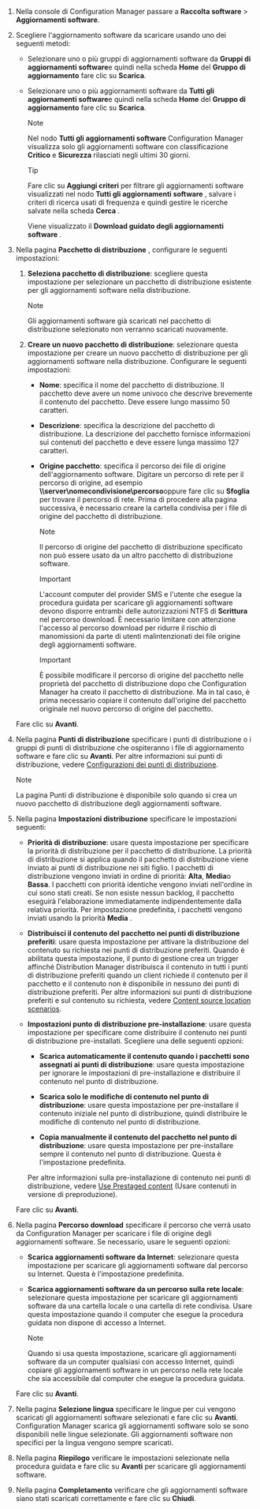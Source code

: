 1.  Nella console di Configuration Manager passare a **Raccolta software** > **Aggiornamenti software**.  

2.  Scegliere l'aggiornamento software da scaricare usando uno dei seguenti metodi:  

    -   Selezionare uno o più gruppi di aggiornamenti software da **Gruppi di aggiornamenti software**e quindi nella scheda **Home** del **Gruppo di aggiornamento** fare clic su **Scarica**.  

    -   Selezionare uno o più aggiornamenti software da **Tutti gli aggiornamenti software**e quindi nella scheda **Home** del **Gruppo di aggiornamento** fare clic su **Scarica**.  

        > [!NOTE]  
        >  Nel nodo **Tutti gli aggiornamenti software** Configuration Manager visualizza solo gli aggiornamenti software con classificazione **Critico** e **Sicurezza** rilasciati negli ultimi 30 giorni.  

        > [!TIP]  
        >  Fare clic su **Aggiungi criteri** per filtrare gli aggiornamenti software visualizzati nel nodo **Tutti gli aggiornamenti software** , salvare i criteri di ricerca usati di frequenza e quindi gestire le ricerche salvate nella scheda **Cerca** .  

         Viene visualizzato il **Download guidato degli aggiornamenti software** .  

3.  Nella pagina **Pacchetto di distribuzione** , configurare le seguenti impostazioni:  

    1.  **Seleziona pacchetto di distribuzione**: scegliere questa impostazione per selezionare un pacchetto di distribuzione esistente per gli aggiornamenti software nella distribuzione.  

        > [!NOTE]  
        >  Gli aggiornamenti software già scaricati nel pacchetto di distribuzione selezionato non verranno scaricati nuovamente.  

    2.  **Creare un nuovo pacchetto di distribuzione**: selezionare questa impostazione per creare un nuovo pacchetto di distribuzione per gli aggiornamenti software nella distribuzione. Configurare le seguenti impostazioni:  

        -   **Nome**: specifica il nome del pacchetto di distribuzione. Il pacchetto deve avere un nome univoco che descrive brevemente il contenuto del pacchetto.  Deve essere lungo massimo 50 caratteri.  

        -   **Descrizione**: specifica la descrizione del pacchetto di distribuzione. La descrizione del pacchetto fornisce informazioni sui contenuti del pacchetto e deve essere lunga massimo 127 caratteri.  

        -   **Origine pacchetto**: specifica il percorso dei file di origine dell'aggiornamento software. Digitare un percorso di rete per il percorso di origine, ad esempio **\\\server\nomecondivisione\percorso**oppure fare clic su **Sfoglia** per trovare il percorso di rete. Prima di procedere alla pagina successiva, è necessario creare la cartella condivisa per i file di origine del pacchetto di distribuzione.  

            > [!NOTE]  
            >  Il percorso di origine del pacchetto di distribuzione specificato non può essere usato da un altro pacchetto di distribuzione software.  

            > [!IMPORTANT]  
            >  L'account computer del provider SMS e l'utente che esegue la procedura guidata per scaricare gli aggiornamenti software devono disporre entrambi delle autorizzazioni NTFS di **Scrittura** nel percorso download. È necessario limitare con attenzione l'accesso al percorso download per ridurre il rischio di manomissioni da parte di utenti malintenzionati dei file origine degli aggiornamenti software.  

            > [!IMPORTANT]  
            >  È possibile modificare il percorso di origine del pacchetto nelle proprietà del pacchetto di distribuzione dopo che Configuration Manager ha creato il pacchetto di distribuzione. Ma in tal caso, è prima necessario copiare il contenuto dall'origine del pacchetto originale nel nuovo percorso di origine del pacchetto.  

     Fare clic su **Avanti**.  

4.  Nella pagina **Punti di distribuzione** specificare i punti di distribuzione o i gruppi di punti di distribuzione che ospiteranno i file di aggiornamento software e fare clic su **Avanti**. Per altre informazioni sui punti di distribuzione, vedere [Configurazioni dei punti di distribuzione](../../core/servers/deploy/configure/install-and-configure-distribution-points.md#bkmk_configs).  

    > [!NOTE]  
    >  La pagina Punti di distribuzione è disponibile solo quando si crea un nuovo pacchetto di distribuzione degli aggiornamenti software.  

6.  Nella pagina **Impostazioni distribuzione** specificare le impostazioni seguenti:  

    -   **Priorità di distribuzione**: usare questa impostazione per specificare la priorità di distribuzione per il pacchetto di distribuzione. La priorità di distribuzione si applica quando il pacchetto di distribuzione viene inviato ai punti di distribuzione nei siti figlio. I pacchetti di distribuzione vengono inviati in ordine di priorità: **Alta**, **Media**o **Bassa**. I pacchetti con priorità identiche vengono inviati nell'ordine in cui sono stati creati. Se non esiste nessun backlog, il pacchetto eseguirà l'elaborazione immediatamente indipendentemente dalla relativa priorità. Per impostazione predefinita, i pacchetti vengono inviati usando la priorità **Media** .  

    -   **Distribuisci il contenuto del pacchetto nei punti di distribuzione preferiti**: usare questa impostazione per attivare la distribuzione del contenuto su richiesta nei punti di distribuzione preferiti. Quando è abilitata questa impostazione, il punto di gestione crea un trigger affinché Distribution Manager distribuisca il contenuto in tutti i punti di distribuzione preferiti quando un client richiede il contenuto per il pacchetto e il contenuto non è disponibile in nessuno dei punti di distribuzione preferiti. Per altre informazioni sui punti di distribuzione preferiti e sul contenuto su richiesta, vedere [Content source location scenarios](../../core/plan-design/hierarchy/content-source-location-scenarios.md).  

    -   **Impostazioni punto di distribuzione pre-installazione**: usare questa impostazione per specificare come distribuire il contenuto nei punti di distribuzione pre-installati. Scegliere una delle seguenti opzioni:  

        -   **Scarica automaticamente il contenuto quando i pacchetti sono assegnati ai punti di distribuzione**: usare questa impostazione per ignorare le impostazioni di pre-installazione e distribuire il contenuto nel punto di distribuzione.  

        -   **Scarica solo le modifiche di contenuto nel punto di distribuzione**: usare questa impostazione per pre-installare il contenuto iniziale nel punto di distribuzione, quindi distribuire le modifiche di contenuto nel punto di distribuzione.  

        -   **Copia manualmente il contenuto del pacchetto nel punto di distribuzione**: usare questa impostazione per pre-installare sempre il contenuto nel punto di distribuzione. Questa è l'impostazione predefinita.  

         Per altre informazioni sulla pre-installazione di contenuto nei punti di distribuzione, vedere [Use Prestaged content](../../core/servers/deploy/configure/deploy-and-manage-content.md#bkmk_prestage) (Usare contenuti in versione di preproduzione).  

     Fare clic su **Avanti**.  

6.  Nella pagina **Percorso download** specificare il percorso che verrà usato da Configuration Manager per scaricare i file di origine degli aggiornamenti software. Se necessario, usare le seguenti opzioni:  

    -   **Scarica aggiornamenti software da Internet**: selezionare questa impostazione per scaricare gli aggiornamenti software dal percorso su Internet. Questa è l'impostazione predefinita.  

    -   **Scarica aggiornamenti software da un percorso sulla rete locale**: selezionare questa impostazione per scaricare gli aggiornamenti software da una cartella locale o una cartella di rete condivisa. Usare questa impostazione quando il computer che esegue la procedura guidata non dispone di accesso a Internet.  

        > [!NOTE]  
        >  Quando si usa questa impostazione, scaricare gli aggiornamenti software da un computer qualsiasi con accesso Internet, quindi copiare gli aggiornamenti software in un percorso nella rete locale che sia accessibile dal computer che esegue la procedura guidata.  

     Fare clic su **Avanti**.  

7.  Nella pagina **Selezione lingua** specificare le lingue per cui vengono scaricati gli aggiornamenti software selezionati e fare clic su **Avanti**. Configuration Manager scarica gli aggiornamenti software solo se sono disponibili nelle lingue selezionate. Gli aggiornamenti software non specifici per la lingua vengono sempre scaricati.  

8. Nella pagina **Riepilogo** verificare le impostazioni selezionate nella procedura guidata e fare clic su **Avanti** per scaricare gli aggiornamenti software.  

9. Nella pagina **Completamento** verificare che gli aggiornamenti software siano stati scaricati correttamente e fare clic su **Chiudi**.  


<!--HONumber=Jan17_HO4-->


